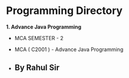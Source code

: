 # Programming Directory 

**1. Advance Java Programming**

- MCA SEMESTER - 2

- MCA ( C2001 ) - Advance Java Programming

- ## By Rahul Sir
